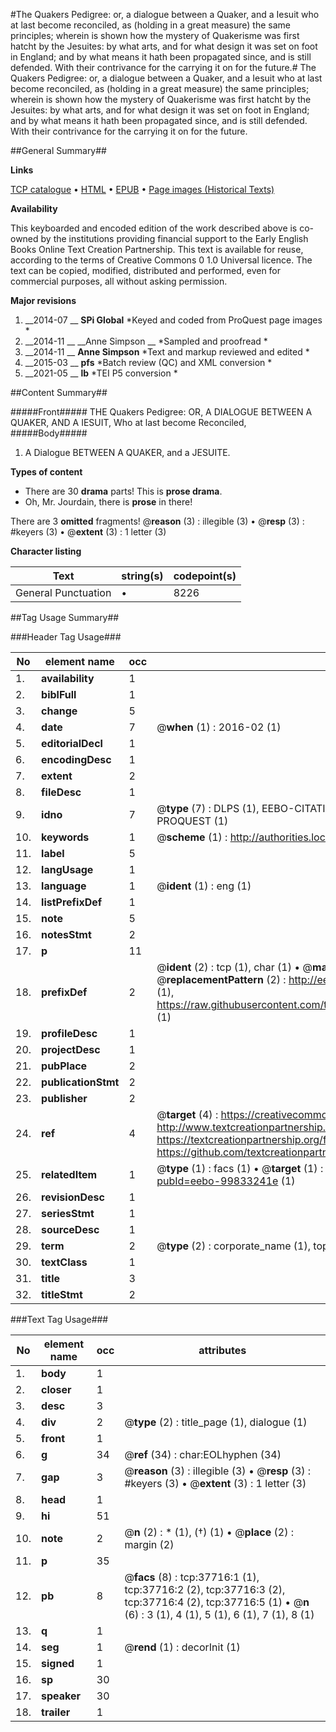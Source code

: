 #The Quakers Pedigree: or, a dialogue between a Quaker, and a Iesuit who at last become reconciled, as (holding in a great measure) the same principles; wherein is shown how the mystery of Quakerisme was first hatcht by the Jesuites: by what arts, and for what design it was set on foot in England; and by what means it hath been propagated since, and is still defended. With their contrivance for the carrying it on for the future.#
The Quakers Pedigree: or, a dialogue between a Quaker, and a Iesuit who at last become reconciled, as (holding in a great measure) the same principles; wherein is shown how the mystery of Quakerisme was first hatcht by the Jesuites: by what arts, and for what design it was set on foot in England; and by what means it hath been propagated since, and is still defended. With their contrivance for the carrying it on for the future.

##General Summary##

**Links**

[TCP catalogue](http://www.ota.ox.ac.uk/tcp/)  • 
[HTML](http://tei.it.ox.ac.uk/tcp/Texts-HTML/free/A56/A56922.html)  • 
[EPUB](http://tei.it.ox.ac.uk/tcp/Texts-EPUB/free/A56/A56922.epub) • 
[Page images (Historical Texts)](https://historicaltexts.jisc.ac.uk/eebo-99833241e)

**Availability**

This keyboarded and encoded edition of the work described above is co-owned by the
    institutions providing financial support to the Early English Books Online Text Creation
    Partnership. This text is available for reuse, according to the terms of  Creative Commons 0 1.0 Universal
    licence. The text can be copied, modified, distributed and performed, even for commercial
    purposes, all without asking permission.

**Major revisions**

1. __2014-07 __ __SPi Global__ *Keyed and coded from ProQuest page images *
1. __2014-11 __ __Anne Simpson __ *Sampled and proofread *
1. __2014-11 __ __Anne Simpson__ *Text and markup reviewed and edited *
1. __2015-03 __ __pfs__ *Batch review (QC) and XML conversion *
1. __2021-05 __ __lb__ *TEI P5 conversion *

##Content Summary##

#####Front#####
THE Quakers Pedigree: OR, A DIALOGUE BETWEEN A QUAKER, AND A IESUIT, Who at last become Reconciled, 
#####Body#####

1. A Dialogue BETWEEN A QUAKER, and a JESUITE.

**Types of content**

  * There are 30 **drama** parts! This is **prose drama**.
  * Oh, Mr. Jourdain, there is **prose** in there!

There are 3 **omitted** fragments! 
 @__reason__ (3) : illegible (3)  •  @__resp__ (3) : #keyers (3)  •  @__extent__ (3) : 1 letter (3)

**Character listing**


|Text|string(s)|codepoint(s)|
|---|---|---|
|General Punctuation|•|8226|

##Tag Usage Summary##

###Header Tag Usage###

|No|element name|occ|attributes|
|---|---|---|---|
|1.|__availability__|1||
|2.|__biblFull__|1||
|3.|__change__|5||
|4.|__date__|7| @__when__ (1) : 2016-02 (1)|
|5.|__editorialDecl__|1||
|6.|__encodingDesc__|1||
|7.|__extent__|2||
|8.|__fileDesc__|1||
|9.|__idno__|7| @__type__ (7) : DLPS (1), EEBO-CITATION (1), VID (1), EEBO-PROQUEST (1), STC (2), PROQUEST (1)|
|10.|__keywords__|1| @__scheme__ (1) : http://authorities.loc.gov/ (1)|
|11.|__label__|5||
|12.|__langUsage__|1||
|13.|__language__|1| @__ident__ (1) : eng (1)|
|14.|__listPrefixDef__|1||
|15.|__note__|5||
|16.|__notesStmt__|2||
|17.|__p__|11||
|18.|__prefixDef__|2| @__ident__ (2) : tcp (1), char (1)  •  @__matchPattern__ (2) : ([0-9\-]+):([0-9IVX]+) (1), (.+) (1)  •  @__replacementPattern__ (2) : http://eebo.chadwyck.com/downloadtiff?vid=$1&page=$2 (1), https://raw.githubusercontent.com/textcreationpartnership/Texts/master/tcpchars.xml#$1 (1)|
|19.|__profileDesc__|1||
|20.|__projectDesc__|1||
|21.|__pubPlace__|2||
|22.|__publicationStmt__|2||
|23.|__publisher__|2||
|24.|__ref__|4| @__target__ (4) : https://creativecommons.org/publicdomain/zero/1.0/ (1), http://www.textcreationpartnership.org/docs/. (1), https://textcreationpartnership.org/faq/#faq05 (1), https://github.com/textcreationpartnership (1)|
|25.|__relatedItem__|1| @__type__ (1) : facs (1)  •  @__target__ (1) : https://data.historicaltexts.jisc.ac.uk/view?pubId=eebo-99833241e (1)|
|26.|__revisionDesc__|1||
|27.|__seriesStmt__|1||
|28.|__sourceDesc__|1||
|29.|__term__|2| @__type__ (2) : corporate_name (1), topical_term (1)|
|30.|__textClass__|1||
|31.|__title__|3||
|32.|__titleStmt__|2||


###Text Tag Usage###

|No|element name|occ|attributes|
|---|---|---|---|
|1.|__body__|1||
|2.|__closer__|1||
|3.|__desc__|3||
|4.|__div__|2| @__type__ (2) : title_page (1), dialogue (1)|
|5.|__front__|1||
|6.|__g__|34| @__ref__ (34) : char:EOLhyphen (34)|
|7.|__gap__|3| @__reason__ (3) : illegible (3)  •  @__resp__ (3) : #keyers (3)  •  @__extent__ (3) : 1 letter (3)|
|8.|__head__|1||
|9.|__hi__|51||
|10.|__note__|2| @__n__ (2) : * (1), (†) (1)  •  @__place__ (2) : margin (2)|
|11.|__p__|35||
|12.|__pb__|8| @__facs__ (8) : tcp:37716:1 (1), tcp:37716:2 (2), tcp:37716:3 (2), tcp:37716:4 (2), tcp:37716:5 (1)  •  @__n__ (6) : 3 (1), 4 (1), 5 (1), 6 (1), 7 (1), 8 (1)|
|13.|__q__|1||
|14.|__seg__|1| @__rend__ (1) : decorInit (1)|
|15.|__signed__|1||
|16.|__sp__|30||
|17.|__speaker__|30||
|18.|__trailer__|1||
